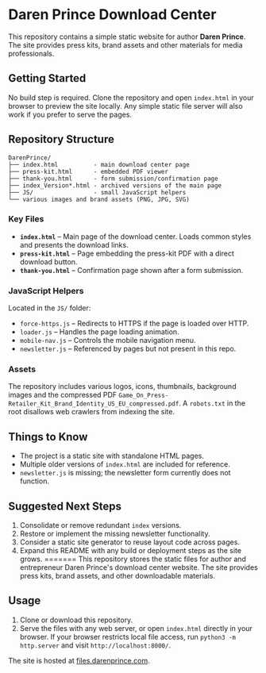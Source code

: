 # Daren Prince Download Center


This repository contains a simple static website for author **Daren Prince**. The site provides press kits, brand assets and other materials for media professionals.

## Getting Started

No build step is required. Clone the repository and open `index.html` in your browser to preview the site locally. Any simple static file server will also work if you prefer to serve the pages.

## Repository Structure

```
DarenPrince/
├── index.html          - main download center page
├── press-kit.html      - embedded PDF viewer
├── thank-you.html      - form submission/confirmation page
├── index_Version*.html - archived versions of the main page
├── JS/                 - small JavaScript helpers
└── various images and brand assets (PNG, JPG, SVG)
```

### Key Files

- **`index.html`** – Main page of the download center. Loads common styles and presents the download links.
- **`press-kit.html`** – Page embedding the press-kit PDF with a direct download button.
- **`thank-you.html`** – Confirmation page shown after a form submission.

### JavaScript Helpers

Located in the `JS/` folder:

- `force-https.js` – Redirects to HTTPS if the page is loaded over HTTP.
- `loader.js` – Handles the page loading animation.
- `mobile-nav.js` – Controls the mobile navigation menu.
- `newsletter.js` – Referenced by pages but not present in this repo.

### Assets

The repository includes various logos, icons, thumbnails, background images and the compressed PDF `Game_On_Press-Retailer_Kit_Brand_Identity_US_EU_compressed.pdf`. A `robots.txt` in the root disallows web crawlers from indexing the site.

## Things to Know

- The project is a static site with standalone HTML pages.
- Multiple older versions of `index.html` are included for reference.
- `newsletter.js` is missing; the newsletter form currently does not function.

## Suggested Next Steps

1. Consolidate or remove redundant `index` versions.
2. Restore or implement the missing newsletter functionality.
3. Consider a static site generator to reuse layout code across pages.
4. Expand this README with any build or deployment steps as the site grows.
=======
This repository stores the static files for author and entrepreneur Daren Prince's download center website. The site provides press kits, brand assets, and other downloadable materials.

## Usage

1. Clone or download this repository.
2. Serve the files with any web server, or open `index.html` directly in your browser. If your browser restricts local file access, run `python3 -m http.server` and visit `http://localhost:8000/`.

The site is hosted at [files.darenprince.com](https://files.darenprince.com).
